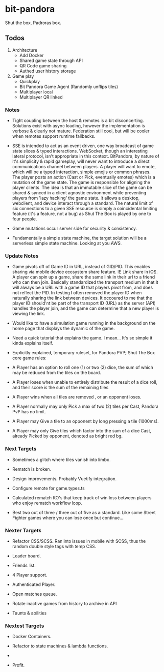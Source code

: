 # bit-pandora

Shut the box, Padroras box.

## Todos

1.  Architecture
    - Add Docker
    - Shared game state through API
    - QR Code game sharing
    - Authed user history storage
2.  Game play
    - Quickplay
    - Bit Pandora Game Agent (Randomly unflips tiles)
    - Multiplayer local
    - Multiplayer QR linked

### Notes

- Tight coupling between the host & remotes is a bit disconcerting. Solutions exist with async loading, however the implementation is verbose & clearly not mature. Federation still cool, but will be cooler when remotes support runtime fallbacks.

- SSE is intended to act as an event driven, one way broadcast of game state slices & typed interactions. WebSocket, though an interesting lateral protocol, isn't appropriate in this context. BitPandora, by nature of it's simplicity & rapid gameplay, will never want to introduce a direct communications channel between players. A player will want to emote, which will be a typed interaction, simple emojis or common phrases. The player posts an action (Cast or Pick, eventually emotes) which is a mutation of the game state. The game is responsible for aligning the player clients. The idea is that an immutable slice of the game can be shared & synced in a client agnostic environment while preventing players from 'lazy hacking' the game state. It allows a desktop, webclient, and device interact through a standard. The natural limit of six connections to a given SSE resource is simply a coincidental limiting feature (it's a feature, not a bug) as Shut The Box is played by one to four people.

- Game mutations occur server side for security & consistency.

- Fundamentally a simple state machine, the target solution will be a serverless simple state machine. Looking at you AWS.

### Update Notes

- Game pivots off of Game ID in URL, instead of GID/PID. This enables sharing via mobile device ecosystem share feature. IE Link share in iOS. A player can spin up a game, share the same link in their url to a friend who can then join. Basically standardized the transport medium in that it will always be a URL with a game ID that players pivot from, and does not reflect the PID. In testing I often removed the player ID when naturally sharing the link between devices. It occoured to me that the player ID should'nt be part of the transport ID (URL) as the server (API) handles the player join, and the game can determine that a new player is viewing the link.

- Would like to have a simulation game running in the background on the home page that displays the dynamic of the game.

- Need a quick tutorial that explains the game. I mean... It's so simple it kinda explains itself.

- Explicitly explained, temporary ruleset, for Pandora PVP; Shut The Box core game rules:

- A Player has an option to roll one (1) or two (2) dice, the sum of which may be reduced from the tiles on the board.
- A Player loses when unable to entirely distribute the result of a dice roll, and their score is the sum of the remaining tiles.
- A Player wins when all tiles are removed , or an opponent loses.
- A Player normally may only Pick a max of two (2) tiles per Cast, Pandora PvP has no limit.
- A Player may Give a tile to an opponent by long pressing a tile (1000ms).
- A Player may only Give tiles which factor into the sum of a dice Cast, already Picked by opponent, denoted as bright red bg.

### Next Targets

- Sometimes a glitch where tiles vanish into limbo.

- Rematch is broken.

- Design improvements. Probably Vuetify integration.

- Configure remote for game.types.ts

- Calculated rematch KO's that keep track of win loss between players who enjoy rematch workflow loop.

- Best two out of three / three out of five as a standard. Like some Street Fighter games where you can lose once but continue...

### Nexter Targets

- Refactor CSS/SCSS. Ran into issues in mobile with SCSS, thus the random double style tags with temp CSS.

- Leader board.

- Friends list.

- 4 Player support.

- Authenticated Player.

- Open matches queue.

- Rotate inactive games from history to archive in API

- Taunts & abilities

### Nextest Targets

- Docker Containers.

- Refactor to state machines & lambda functions.

-

- Profit.
